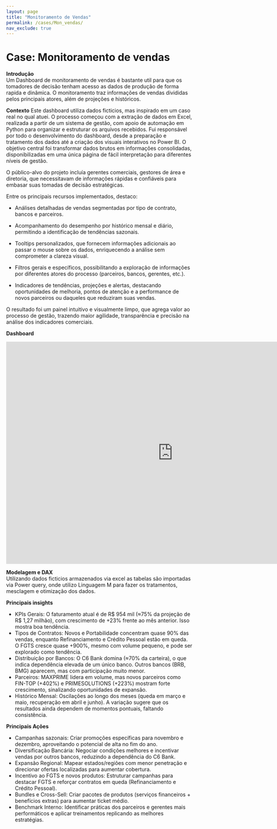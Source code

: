 ```yaml
---
layout: page
title: "Monitoramento de Vendas"
permalink: /cases/Mon_vendas/
nav_exclude: true
---
```


# Case: Monitoramento de vendas

**Introdução**  
Um Dashboard de monitoramento de vendas é bastante util para que os tomadores de decisão tenham acesso as dados de produção de forma rapida e dinâmica. O monitoramento traz informações de vendas divididas pelos principais atores, além de projeções e históricos.

**Contexto**
Este dashboard utiliza dados ficticios, mas inspirado em um caso real no qual atuei. O processo começou com a extração de dados em Excel, realizada a partir de um sistema de gestão, com apoio de automação em Python para organizar e estruturar os arquivos recebidos. Fui responsável por todo o desenvolvimento do dashboard, desde a preparação e tratamento dos dados até a criação dos visuais interativos no Power BI. O objetivo central foi transformar dados brutos em informações consolidadas, disponibilizadas em uma única página de fácil interpretação para diferentes níveis de gestão.

O público-alvo do projeto incluía gerentes comerciais, gestores de área e diretoria, que necessitavam de informações rápidas e confiáveis para embasar suas tomadas de decisão estratégicas.

Entre os principais recursos implementados, destaco:

- Análises detalhadas de vendas segmentadas por tipo de contrato, bancos e parceiros.

- Acompanhamento do desempenho por histórico mensal e diário, permitindo a identificação de tendências sazonais.

- Tooltips personalizados, que fornecem informações adicionais ao passar o mouse sobre os dados, enriquecendo a análise sem comprometer a clareza visual.

- Filtros gerais e específicos, possibilitando a exploração de informações por diferentes atores do processo (parceiros, bancos, gerentes, etc.).

- Indicadores de tendências, projeções e alertas, destacando oportunidades de melhoria, pontos de atenção e a performance de novos parceiros ou daqueles que reduziram suas vendas.

O resultado foi um painel intuitivo e visualmente limpo, que agrega valor ao processo de gestão, trazendo maior agilidade, transparência e precisão na análise dos indicadores comerciais.

**Dashboard**  
<iframe title="clone_pgto Cliente" width="900" height="600" src="https://app.powerbi.com/view?r=eyJrIjoiYWY4NmFmNTItZmZjYi00MzBkLTgwNTctNDEwYTkyYWU2MmZmIiwidCI6ImQ4Nzc1YTNhLWU4OWEtNGNjZC1hY2NiLTQ0MDg4ODdjMzRlMCJ9" frameborder="0" allowFullScreen="true"></iframe>

**Modelagem e DAX**  
Utilizando dados ficticios armazenados via excel as tabelas são importadas via Power query, onde utilizo Linguagem M para fazer os tratamentos, mesclagem e otimização dos dados.

**Principais insights**  
- KPIs Gerais: O faturamento atual é de R$ 954 mil (≈75% da projeção de R$ 1,27 milhão), com crescimento de +23% frente ao mês anterior. Isso mostra boa tendência.
- Tipos de Contratos: Novos e Portabilidade concentram quase 90% das vendas, enquanto Refinanciamento e Crédito Pessoal estão em queda. O FGTS cresce quase +900%, mesmo com volume pequeno, e pode ser explorado como tendência.
- Distribuição por Bancos: O C6 Bank domina (≈70% da carteira), o que indica dependência elevada de um único banco. Outros bancos (BRB, BMG) aparecem, mas com participação muito menor.
- Parceiros: MAXPRIME lidera em volume, mas novos parceiros como FIN-TOP (+402%) e PRIMESOLUTIONS (+223%) mostram forte crescimento, sinalizando oportunidades de expansão.
- Histórico Mensal: Oscilações ao longo dos meses (queda em março e maio, recuperação em abril e junho). A variação sugere que os resultados ainda dependem de momentos pontuais, faltando consistência.

**Principais Ações**
- Campanhas sazonais: Criar promoções específicas para novembro e dezembro, aproveitando o potencial de alta no fim do ano.
- Diversificação Bancária: Negociar condições melhores e incentivar vendas por outros bancos, reduzindo a dependência do C6 Bank.
- Expansão Regional: Mapear estados/regiões com menor penetração e direcionar ofertas localizadas para aumentar cobertura.
- Incentivo ao FGTS e novos produtos: Estruturar campanhas para destacar FGTS e reforçar contratos em queda (Refinanciamento e Crédito Pessoal).
- Bundles e Cross-Sell: Criar pacotes de produtos (serviços financeiros + benefícios extras) para aumentar ticket médio.
- Benchmark Interno: Identificar práticas dos parceiros e gerentes mais performáticos e aplicar treinamentos replicando as melhores estratégias.
